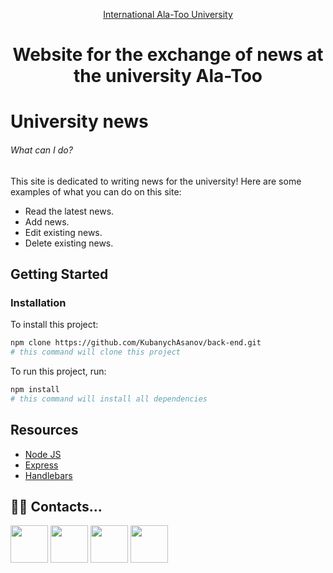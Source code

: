 <p align="center">
  <a href="http://alatoo.edu.kg/#gsc.tab=0">
    International Ala-Too University<br/>
  </a>
  <h1 align="center">Website for the exchange of news at the university Ala-Too</h1>
</p>

# University news

###### What can I do?

This site is dedicated to writing news for the university! Here are some examples of what you can do on this site:

- Read the latest news.
- Add news.
- Edit existing news.
- Delete existing news.

## Getting Started

### Installation

To install this project:

```bash
npm clone https://github.com/KubanychAsanov/back-end.git 
# this command will clone this project
```

To run this project, run:

```bash
npm install 
# this command will install all dependencies
```
## Resources

- [Node JS](https://nodejs.org/en/about/)
- [Express](https://expressjs.com/ru/)
- [Handlebars](https://handlebarsjs.com/)


## ‍👨‍💻 ‍Contacts...

<a href="https://www.instagram.com/kuba.asanovv/"><img src="https://image.similarpng.com/very-thumbnail/2020/05/Glossy-Instagram-icon-PNG.png" width="60"></a>
<a href="https://www.linkedin.com/in/kubanych-asanov-07394b1b4/"><img src="https://img.icons8.com/color/48/000000/linkedin-circled.png" width="60"></a>
<a href="https://www.youtube.com/channel/UCneGkwC2dxnOc10q1Zlc0GQ"><img src="https://img.icons8.com/color/48/000000/youtube-play.png" width="60"></a>
<a href="https://kuba.go.kg/"><img src="https://img.icons8.com/ultraviolet/40/000000/domain.png" width="60"></a>
